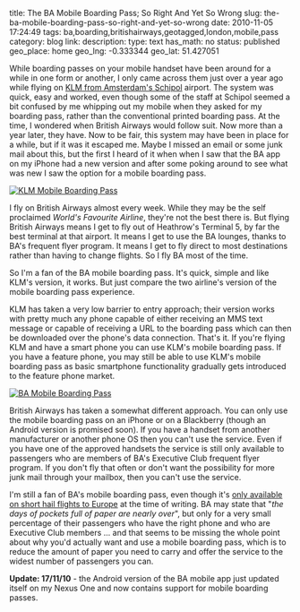 title: The BA Mobile Boarding Pass; So Right And Yet So Wrong 
slug: the-ba-mobile-boarding-pass-so-right-and-yet-so-wrong
date: 2010-11-05 17:24:49
tags: ba,boarding,britishairways,geotagged,london,mobile,pass
category: blog
link: 
description: 
type: text
has_math: no
status: published
geo_place: home
geo_lng: -0.333344
geo_lat: 51.427051

While boarding passes on your mobile handset have been around for a while in one form or another, I only came across them just over a year ago while flying on [KLM from Amsterdam's Schipol](/2009/09/04/paperless-boarding-passes/ "/2009/09/04/paperless-boarding-passes/") airport. The system was quick, easy and worked, even though some of the staff at Schipol seemed a bit confused by me whipping out my mobile when they asked for my boarding pass, rather than the conventional printed boarding pass. At the time, I wondered when British Airways would follow suit. Now more than a year later, they have. Now to be fair, this system may have been in place for a while, but if it was it escaped me. Maybe I missed an email or some junk mail about this, but the first I heard of it when when I saw that the BA app on my iPhone had a new version and after some poking around to see what was new I saw the option for a mobile boarding pass.

<!-- TEASER_END -->

[![KLM Mobile Boarding Pass](http://farm3.static.flickr.com/2439/3886771618_9e09650fc3_o_d.jpg)](http://www.flickr.com/photos/vicchi/3886771618/ "KLM Mobile Boarding Pass")

I fly on British Airways almost every week. While they may be the self proclaimed *World's Favourite Airline*, they're not the best there is. But flying British Airways means I get to fly out of Heathrow's Terminal 5, by far the best terminal at that airport. It means I get to use the BA lounges, thanks to BA's frequent flyer program. It means I get to fly direct to most destinations rather than having to change flights. So I fly BA most of the time.

So I'm a fan of the BA mobile boarding pass. It's quick, simple and like KLM's version, it works. But just compare the two airline's version of the mobile boarding pass experience.

KLM has taken a very low barrier to entry approach; their version works with pretty much any phone capable of either receiving an MMS text message or capable of receiving a URL to the boarding pass which can then be downloaded over the phone's data connection. That's it. If you're flying KLM and have a smart phone you can use KLM's mobile boarding pass. If you have a feature phone, you may still be able to use KLM's mobile boarding pass as basic smartphone functionality gradually gets introduced to the feature phone market.

[![BA Mobile Boarding Pass](http://farm2.static.flickr.com/1123/5149143748_7e2da23524_d.jpg)](http://www.flickr.com/photos/vicchi/5149143748/ "BA Mobile Boarding Pass")

British Airways has taken a somewhat different approach. You can only use the mobile boarding pass on an iPhone or on a Blackberry (though an Android version is promised soon). If you have a handset from another manufacturer or another phone OS then you can't use the service. Even if you have one of the approved handsets the service is still only available to passengers who are members of BA's Executive Club frequent flyer program. If you don't fly that often or don't want the possibility for more junk mail through your mailbox, then you can't use the service.

I'm still a fan of BA's mobile boarding pass, even though it's [only available on short hail flights to Europe](http://www.britishairways.com/travel/mobile-boarding-pass/public/en_gb "http://www.britishairways.com/travel/mobile-boarding-pass/public/en_gb") at the time of writing. BA may state that "*the days of pockets full of paper are nearly over*", but only for a very small percentage of their passengers who have the right phone and who are Executive Club members ... and that seems to be missing the whole point about why you'd actually want and use a mobile boarding pass, which is to reduce the amount of paper you need to carry and offer the service to the widest number of passengers you can.

**Update: 17/11/10** - the Android version of the BA mobile app just updated itself on my Nexus One and now contains support for mobile boarding passes.




